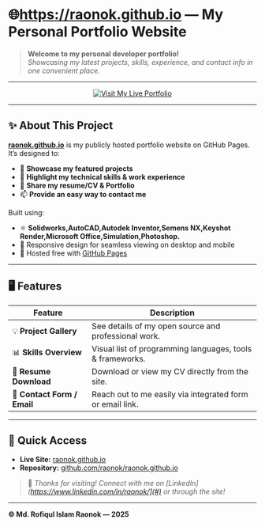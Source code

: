 # 🌐https://raonok.github.io — My Personal Portfolio Website

> **Welcome to my personal developer portfolio!**  
> _Showcasing my latest projects, skills, experience, and contact info in one convenient place._

---

<div align="center">

[![Visit My Live Portfolio](https://img.shields.io/badge/View%20Portfolio-raonok.github.io-1abc9c?style=for-the-badge&logo=github)](https://raonok.github.io)

</div>

---

## ✨ About This Project

**[raonok.github.io](https://raonok.github.io)** is my publicly hosted portfolio website on GitHub Pages.  
It’s designed to:

- 📂 **Showcase my featured projects**
- 💼 **Highlight my technical skills & work experience**
- 📄 **Share my resume/CV & Portfolio**
- 📫 **Provide an easy way to contact me**

Built using:
- ⚛️ **Solidworks,AutoCAD,Autodek Inventor,Semens NX,Keyshot Render,Microsoft Office,Simulation,Photoshop.**
- 🎨 Responsive design for seamless viewing on desktop and mobile
- 🚀 Hosted free with [GitHub Pages](https://pages.github.com/)

---

## 🖥️ Features

| Feature                      | Description                                                |
|------------------------------|------------------------------------------------------------|
| 💡 **Project Gallery**        | See details of my open source and professional work.       |
| 📊 **Skills Overview**        | Visual list of programming languages, tools & frameworks.  |
| 👔 **Resume Download**        | Download or view my CV directly from the site.             |
| 📨 **Contact Form / Email**   | Reach out to me easily via integrated form or email link.  |


---

## 🚀 Quick Access

- **Live Site:** [raonok.github.io](https://raonok.github.io)
- **Repository:** [github.com/raonok/raonok.github.io](https://github.com/raonok/raonok.github.io)


> 🤝 _Thanks for visiting! Connect with me on [LinkedIn](https://www.linkedin.com/in/raonok/](#) or through the site!_

---

**© Md. Rofiqul Islam Raonok — 2025**

